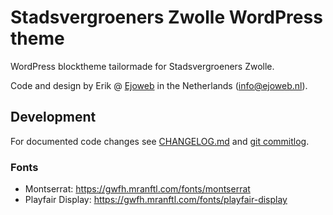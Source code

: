 # Stadsvergroeners Zwolle WordPress theme
WordPress blocktheme tailormade for Stadsvergroeners Zwolle. 

Code and design by Erik @ [Ejoweb](https://ejoweb.nl) in the Netherlands (<info@ejoweb.nl>).

## Development

For documented code changes see [CHANGELOG.md](./CHANGELOG.md) and [git commitlog](https://github.com/ejoweb/stadsvergroenerszwolle/commits/main).

### Fonts

- Montserrat: https://gwfh.mranftl.com/fonts/montserrat
- Playfair Display: https://gwfh.mranftl.com/fonts/playfair-display